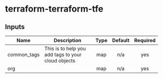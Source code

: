 # terraform-terraform-tfe

<!-- BEGINNING OF PRE-COMMIT-TERRAFORM DOCS HOOK -->
## Inputs

| Name | Description | Type | Default | Required |
|------|-------------|:----:|:-----:|:-----:|
| common\_tags | This is to help you add tags to your cloud objects | map | n/a | yes |
| org |  | map | n/a | yes |

<!-- END OF PRE-COMMIT-TERRAFORM DOCS HOOK -->

